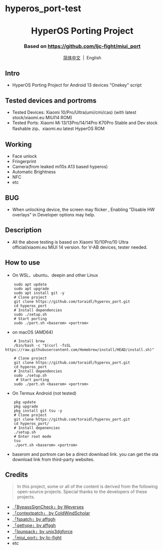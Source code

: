 # hyperos_port-test

<div align="center">


# HyperOS Porting Project
### Based on https://github.com/ljc-fight/miui_port

[简体中文](/README.md)&nbsp;&nbsp;|&nbsp;&nbsp;English

</div>

## Intro
- HyperOS Porting Project for Android 13 devices "Onekey" script

## Tested devices and portroms
- Tested Devices: Xiaomi 10/Pro/Ultra(umi/cmi/cas) (with latest stock/xiaomi.eu MIUI14 ROM)
- Tested Ports: Xiaomi Mi 13/13Pro/14/14Pro K70Pro Stable and Dev stock flashable zip、xiaomi.eu latest HyperOS ROM

## Working
- Face unlock
- Fringerprint
- Camera(from leaked mi10s A13 based hyperos)
- Automatic Brightness
- NFC
- etc


## BUG

- When unlocking device, the screen may flicker , Enabling "Disable HW overlays" in Developer options may help.

## Description
- All the above testing is based on Xiaomi 10/10Pro/10 Ultra official/xiaomi.eu MIUI 14 version. for V-AB devices, tester needed. 

## How to use
- On WSL、ubuntu、deepin and other Linux
```shell
    sudo apt update
    sudo apt upgrade
    sudo apt install git -y
    # Clone project
    git clone https://github.com/toraidl/hyperos_port.git
    cd hyperos_port
    # Install dependencies
    sudo ./setup.sh
    # Start porting
    sudo ./port.sh <baserom> <portrom>
```
- on macOS (AMD64)
```shell
    # Install brew
    /bin/bash -c "$(curl -fsSL https://raw.githubusercontent.com/Homebrew/install/HEAD/install.sh)"

    # Clone project
    git clone https://github.com/toraidl/hyperos_port.git
    cd hyperos_port
    # Install dependencies
    sudo ./setup.sh
     # Start porting
    sudo ./port.sh <baserom> <portrom>
```
- On Termux Android (not tested)
```shell
    pkg update
    pkg upgrade
    pkg install git tsu -y
    # Clone project
    git clone https://github.com/toraidl/hyperos_port.git
    cd hyperos_port/
    # Install depenencies
    ./setup.sh
    # Enter root mode 
    tsu
    ./port.sh <baserom> <portrom>
```
- baserom and portrom can be a direct download link. you can get the ota download link  from third-party websites.

## Credits
> In this project, some or all of the content is derived from the following open-source projects. Special thanks to the developers of these projects.

- [「BypassSignCheck」by Weverses](https://github.com/Weverses/BypassSignCheck)
- [「contextpatch」 by ColdWindScholar](https://github.com/ColdWindScholar/TIK)
- [「fspatch」by affggh](https://github.com/affggh/fspatch)
- [「gettype」by affggh](https://github.com/affggh/gettype)
- [「lpunpack」by unix3dgforce](https://github.com/unix3dgforce/lpunpack)
- [「miui_port」by ljc-fight](https://github.com/ljc-fight/miui_port)
- etc
